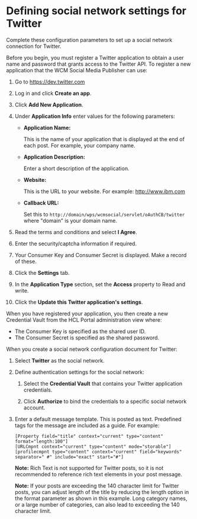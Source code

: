 # Defining social network settings for Twitter

Complete these configuration parameters to set up a social network connection for Twitter.

Before you begin, you must register a Twitter application to obtain a user name and password that grants access to the Twitter API. To register a new application that the WCM Social Media Publisher can use:

1.  Go to https://dev.twitter.com
2.  Log in and click **Create an app**.
3.  Click **Add New Application**.
4.  Under **Application Info** enter values for the following parameters:
    -   **Application Name:**

        This is the name of your application that is displayed at the end of each post. For example, your company name.

    -   **Application Description:**

        Enter a short description of the application.

    -   **Website:**

        This is the URL to your website. For example: http://www.ibm.com

    -   **Callback URL:**

        Set this to `http://domain/wps/wcmsocial/servlet/oAuthCB/twitter` where "domain" is your domain name.

5.  Read the terms and conditions and select **I Agree**.
6.  Enter the security/captcha information if required.
7.  Your Consumer Key and Consumer Secret is displayed. Make a record of these.
8.  Click the **Settings** tab.
9.  In the **Application Type** section, set the **Access** property to Read and write.
10. Click the **Update this Twitter application's settings**.

When you have registered your application, you then create a new Credential Vault from the HCL Portal administration view where:

-   The Consumer Key is specified as the shared user ID.
-   The Consumer Secret is specified as the shared password.

When you create a social network configuration document for Twitter:

1.  Select **Twitter** as the social network.

2.  Define authentication settings for the social network:

    1.  Select the **Credential Vault** that contains your Twitter application credentials.

    2.  Click **Authorize** to bind the credentials to a specific social network account.

3.  Enter a default message template. This is posted as text. Predefined tags for the message are included as a guide. For example:

    ```
    [Property field="title" context="current" type="content" format="length:100"] 
    [URLCmpnt context="current" type="content" mode="storable"] 
    [profilecmpnt type="content" context="current" field="keywords" separator=" #" include="exact" start="#"]
    ```

    **Note:** Rich Text is not supported for Twitter posts, so it is not recommended to reference rich text elements in your post message.

    **Note:** If your posts are exceeding the 140 character limit for Twitter posts, you can adjust length of the title by reducing the length option in the format parameter as shown in this example. Long category names, or a large number of categories, can also lead to exceeding the 140 character limit.



